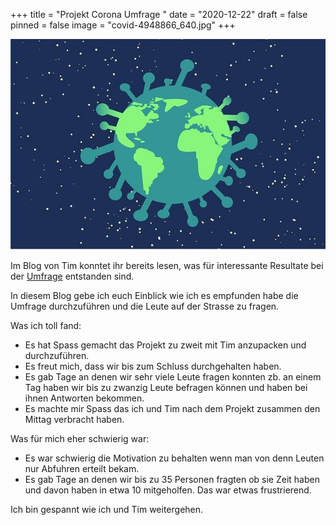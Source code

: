 +++
title = "Projekt Corona Umfrage "
date = "2020-12-22"
draft = false
pinned = false
image = "covid-4948866_640.jpg"
+++


![](covid-4948866_640.jpg)

Im Blog von Tim konntet ihr bereits lesen, was für interessante Resultate bei der [Umfrage](https://timlernblog.netlify.app/projekt-coronaumfrage/) entstanden sind.

In diesem Blog gebe ich euch Einblick wie ich es empfunden habe die Umfrage durchzuführen und die Leute auf der Strasse zu fragen.

Was ich toll fand:

* Es hat Spass gemacht das Projekt zu zweit mit Tim anzupacken und durchzuführen.
* Es freut mich, dass wir bis zum Schluss durchgehalten haben. 
* Es gab Tage an denen wir sehr viele Leute fragen konnten zb. an einem Tag haben wir bis zu zwanzig Leute befragen können und haben bei ihnen Antworten bekommen.
* Es machte mir Spass das ich und Tim nach dem Projekt zusammen den Mittag verbracht haben.



Was für mich eher schwierig war:

* Es war schwierig die Motivation zu behalten wenn man von denn Leuten nur Abfuhren erteilt bekam.
* Es gab Tage an denen wir bis zu 35 Personen fragten ob sie Zeit haben und davon haben in etwa 10 mitgeholfen. Das war etwas frustrierend.

Ich bin gespannt wie ich und Tim weitergehen.